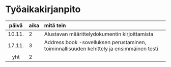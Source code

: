 # Työaikakirjanpito

| päivä | aika | mitä tein  |
| :----:|:-----| :-----|
| 10.11.| 2    | Alustavan määrittelydokumentin kirjoittamista |
| 17.11.| 3    | Address book -sovelluksen perustaminen, toiminnallisuuden kehittely ja ensimmäinen testi |
| yht   | 2    | | 